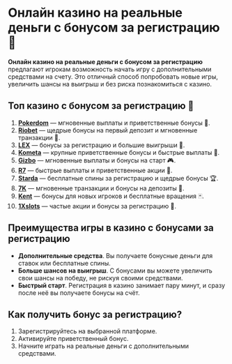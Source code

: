 # Онлайн казино на реальные деньги с бонусом за регистрацию 🎁

**Онлайн казино на реальные деньги с бонусом за регистрацию** предлагают игрокам возможность начать игру с дополнительными средствами на счету. Это отличный способ попробовать новые игры, увеличить шансы на выигрыш и без риска познакомиться с казино.

## Топ казино с бонусом за регистрацию 🎯

1. **[Pokerdom](https://brandplay.link/4k77v2yx)** — мгновенные выплаты и приветственные бонусы 🎲.
2. **[Riobet](https://brandplay.link/7xBLTPyj)** — щедрые бонусы на первый депозит и мгновенные транзакции 🎁.
3. **[LEX](https://brandplay.link/zW4hdDFV)** — бонусы за регистрацию и большие выигрыши 💸.
4. **[Kometa](https://brandplay.link/8ZymQJV8)** — крупные приветственные бонусы и быстрые выплаты 🌟.
5. **[Gizbo](https://brandplay.link/bprXw4YV)** — мгновенные выплаты и бонусы на старт 🎮.
6. **[R7](https://brandplay.link/bMd3Yjsw)** — быстрые выплаты и приветственные акции 🎰.
7. **[Starda](https://brandplay.link/fB7xwRFL)** — бесплатные спины за регистрацию и щедрые бонусы 🏆.
8. **[7K](https://brandplay.link/BvQyFShp)** — мгновенные транзакции и бонусы на депозиты 🎉.
9. **[Kent](https://brandplay.link/Fv2WP3js)** — бонусы для новых игроков и бесплатные вращения 🃏.
10. **[1Xslots](https://brandplay.link/hSB1khtr)** — частые акции и бонусы за регистрацию 🎰.

## Преимущества игры в казино с бонусами за регистрацию

- **Дополнительные средства**. Вы получаете бонусные деньги для ставок или бесплатные спины.
- **Больше шансов на выигрыш**. С бонусами вы можете увеличить свои шансы на победу, не рискуя своими средствами.
- **Быстрый старт**. Регистрация в казино занимает пару минут, и сразу после неё вы получаете бонусы на счёт.

## Как получить бонус за регистрацию?

1. Зарегистрируйтесь на выбранной платформе.
2. Активируйте приветственный бонус.
3. Начните играть на реальные деньги с дополнительными средствами.
